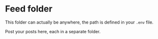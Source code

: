 # Feed folder

This folder can actually be anywhere, the path
is defined in your `.env` file.

Post your posts here, each in a separate folder.